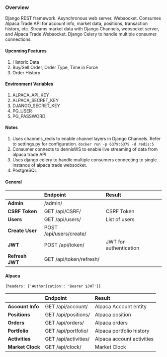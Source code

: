 ### Overview
Django REST framework. Asynchronous web server. Websocket.
Consumes Alpaca Trade API for account info, market data, positions, transaction history, etc.
Streams market data with Django Channels, websocket server, and Alpaca Trade Websocket.
Django Celery to handle multiple consumer connections.

#### Upcoming Features
1. Historic Data
2. Buy/Sell Order, Order Type, Time in Force
3. Order History

#### Environment Variables
1. ALPACA_API_KEY
2. ALPACA_SECRET_KEY
3. DJANGO_SECRET_KEY
4. PG_USER
5. PG_PASSWORD

#### Notes
1. Uses channels_redis to enable channel layers in Django Channels. Refer to settings.py for configuration.
``docker run -p 6379:6379 -d redis:5``
2. Consumer connects to dennisWS to enable live streaming of data from alpaca trade API.
3. Uses django celery to handle multiple consumers connecting to single instance of alpaca trade websocket.
4. PostgreSQL

#### General
|                   | Endpoint                    | Result                     |
|:------------------|:----------------------------|:---------------------------|
|**Admin**          | /admin/                     |                            |
|**CSRF Token**     | GET /api/CSRF/              | CSRF Token                 |
|**Users**          | GET /api/users/             | List of users              |
|**Create User**    | POST /api/users/create/     |                            |
|**JWT**            | POST /api/token/            | JWT for authentication     |
|**Refresh JWT**    | GET /api/token/refresh/     |                            |


#### Alpaca
	{headers: {'Authorization': 'Bearer $JWT'}}
|                   | Endpoint             | Result                     |
|:------------------|:---------------------|:---------------------------|
|**Account Info**   | GET /api/account/    | Alpaca Account entity      |
|**Positions**      | GET /api/positions/  | Alpaca position            |
|**Orders**         | GET /api/orders/     | Alpaca orders              |
|**Portfolio**      | GET /api/portfolio/  | Alpaca portfolio history   |
|**Activities**     | GET /api/activities/ | Alpaca account activities  |
|**Market Clock**   | GET /api/clock/      | Market Clock               |